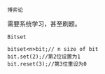 `博弈论`

需要系统学习，甚至刷题。

`Bitset`

```
bitset<n>bit;// n size of bit
bit.set(2);//第2位设置为1
bit.reset(3);//第3位重设为0
```

